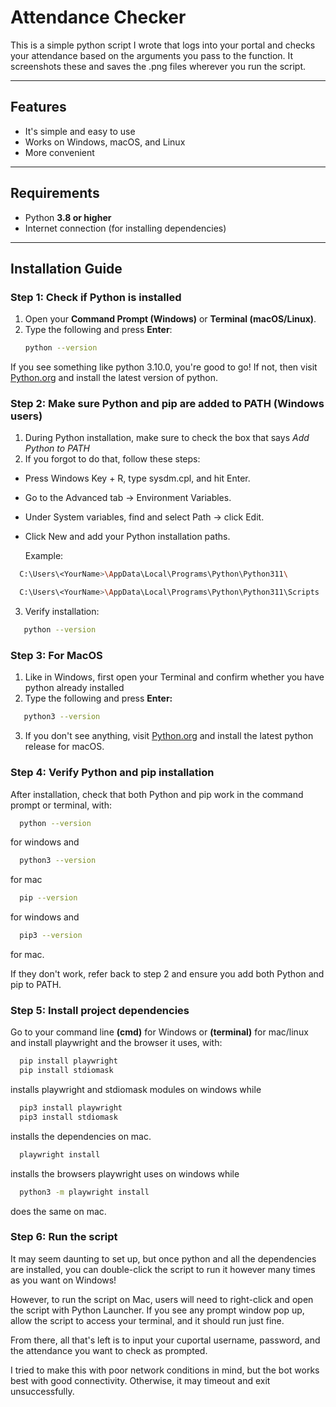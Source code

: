 # Attendance Checker

This is a simple python script I wrote that logs into your portal and checks your attendance based on the arguments you pass to the function. It screenshots these and saves the .png files wherever you run the script. 

---

## Features

- It's simple and easy to use
- Works on Windows, macOS, and Linux
- More convenient

---

## Requirements
- Python **3.8 or higher**  
- Internet connection (for installing dependencies)

---

## Installation Guide

### Step 1: Check if Python is installed

1. Open your **Command Prompt (Windows)** or **Terminal (macOS/Linux)**.  
2. Type the following and press **Enter**:
   ```bash
   python --version

If you see something like python 3.10.0, you're good to go! If not, then visit [Python.org](https://www.python.org/downloads/) and install the latest version of python.

### Step 2: Make sure Python and pip are added to PATH (Windows users)

1. During Python installation, make sure to check the box that says *Add Python to PATH*
2. If you forgot to do that, follow these steps:

- Press Windows Key + R, type sysdm.cpl, and hit Enter.

- Go to the Advanced tab → Environment Variables.

- Under System variables, find and select Path → click Edit.

- Click New and add your Python installation paths.

  Example:

```bash
  C:\Users\<YourName>\AppData\Local\Programs\Python\Python311\
```
  
```bash
  C:\Users\<YourName>\AppData\Local\Programs\Python\Python311\Scripts
```


3. Verify installation:
```bash
   python --version
```

### Step 3: For MacOS

1. Like in Windows, first open your Terminal and confirm whether you have python already installed
2. Type the following and press **Enter:**
```bash
   python3 --version
```
3. If you don't see anything, visit [Python.org](https://www.python.org/downloads/macos/) and install the latest python release for macOS.

### Step 4: Verify Python and pip installation

After installation, check that both Python and pip work in the command prompt or terminal, with:

```bash
  python --version
``` 
for windows and 

```bash
  python3 --version
``` 
for mac

```bash
  pip --version
``` 
for windows and 

```bash
  pip3 --version
``` 
for mac.

If they don't work, refer back to step 2 and ensure you add both Python and pip to PATH.

### Step 5: Install project dependencies

Go to your command line **(cmd)** for Windows or **(terminal)** for mac/linux and install playwright and the browser it uses, with:

```bash
  pip install playwright
  pip install stdiomask
``` 
installs playwright and stdiomask modules on windows while 
```bash
  pip3 install playwright
  pip3 install stdiomask
``` 
installs the dependencies on mac.

```bash
  playwright install
``` 
installs the browsers playwright uses on windows while 
```bash
  python3 -m playwright install
``` 
does the same on mac.

### Step 6: Run the script

It may seem daunting to set up, but once python and all the dependencies are installed, you can double-click the script to run it however many times as you want on Windows!

However, to run the script on Mac, users will need to right-click and open the script with Python Launcher. If you see any prompt window pop up, allow the script to access your terminal, and it should run just fine.

From there, all that's left is to input your cuportal username, password, and the attendance you want to check as prompted. 


I tried to make this with poor network conditions in mind, but the bot works best with good connectivity. Otherwise, it may timeout and exit unsuccessfully.



